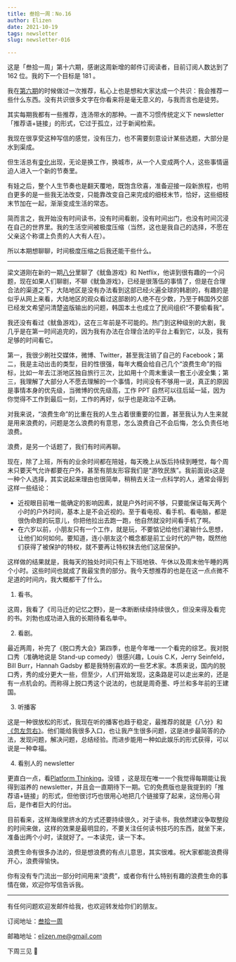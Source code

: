 ```yaml
---
title: 叁拾一周：No.16
author: Elizen
date: 2021-10-19
tags: newsletter
slug: newsletter-016

---
```

这是「叁拾一周」第十六期，感谢这周新增的邮件订阅读者，目前订阅人数达到了 162 位。我的下一个目标是 181 。

我在[第六期](https://elizen.me/newsletter/2021/08/newsletter-006/)的时候做过一次推荐，私心上也是想和大家达成一个共识：我会推荐一些什么东西。没有共识很多文字在你看来将是毫无意义的，与我而言也是徒劳。

其实每期我都有一些推荐，连汤带水的那种。一直不习惯传统定义下 newsletter「推荐语+链接」的形式，它过于孤立，过于新闻检索。

我现在很享受这种写信的感觉，没有压力，也不需要刻意设计某些选题，大部分是水到渠成。

但生活总有[变化](https://elizen.me/newsletter/2021/10/newsletter-015/)出现，无论是换工作，换城市，从一个人变成两个人，这些事情逼迫人进入一个新的节奏里。

有娃之后，整个人生节奏也是翻天覆地，既饱含欣喜，准备迎接一段新旅程，也明白更多的是一些我无法改变，只能靠改变自己来完成的细枝末节，恰好，这些细枝末节加在一起，渐渐变成生活的常态。

简而言之，我开始没有时间读书，没有时间看剧，没有时间出门，也没有时间沉浸在自己的世界里。我的生活空间被极度压缩（当然，这也是我自己的选择，不愿在父亲这个称谓上负责的人大有人在）。

所以本期想聊聊，时间极度压缩之后我还能干些什么。

----

梁文道刚在新的一期[八分](https://www.xiaoyuzhoufm.com/episode/61696e7fe59c80a91d5dd52f)里聊了《鱿鱼游戏》和 Netflix，他讲到很有趣的一个问题，现在如果人们聊剧，不聊《鱿鱼游戏》，已经是很落伍的事情了，但是在合理合法的渠道之下，大陆地区是没有办法看到这部已经火遍全球的韩剧的，有趣的是似乎从网上来看，大陆地区的观众看过这部剧的人绝不在少数，乃至于韩国外交部已经发文希望问清楚盗版输出的问题，韩国本土也成立了民间组织“不要偷看我”。

我还没有看过《鱿鱼游戏》，这在三年前是不可能的。热门到这种级别的大剧，我几乎是在第一时间追完的，因为我有办法在合理合法的平台上看到它，以及，我有足够的时间看它。

第一，我很少刷社交媒体，微博、Twitter，甚至我注销了自己的 Facebook；第二，我是主动出击的类型，目的性很强，每年大概会给自己几个“浪费生命”的指标，比如一年去江浙地区独自旅行三次，比如用十个周末重读一套王小波全集；第三，我理解了大部分人不愿去理解的一个事情，时间没有不够用一说，真正的原因是事情本身的优先级，当微博的优先级高，工作 PPT 自然可以往后延一延，因为你觉得不工作到最后一刻，工作的再好，似乎也是政治不正确。

对我来说，“浪费生命”的比重在我的人生占着很重要的位置，甚至我认为人生来就是用来浪费的，问题是怎么浪费的有意思，怎么浪费自己不会后悔，怎么负责任地浪费。

浪费，是另一个话题了，我们有时间再聊。

现在，除了上班，所有的业余时间都在陪娃，每天晚上从饭后持续到睡觉，每个周末只要天气允许都要在户外，甚至有朋友形容我们是“游牧民族”。我前面说s这是一种个人选择，其实说起来理由也很简单，稍稍去关注一点科学的人，通常会得到这样一些结论：

- 近视眼目前唯一能确定的影响因素，就是户外时间不够，只要能保证每天两个小时的户外时间，基本上是不会近视的。至于看电视、看手机、看电脑，都是很伪命题的玩意儿，你把他拉出去跑一跑，他自然就没时间看手机了啊。
- 在六岁以前，小朋友只有一个工作，就是玩，不要惦记给他们灌输什么思想，让他们如何如何。要知道，连小朋友这个概念都是前工业时代的产物，既然他们获得了被保护的特权，就不要再让特权抹去他们这层保护。

这样做的结果就是，我每天的独处时间只有上下班地铁、午休以及周末他午睡的两个小时。这些时间也就成了我最宝贵的部分。我今天想推荐的也是在这一点点微不足道的时间内，我大概都干了什么。

1. 看书。

这周，我看了《司马迁的记忆之野》，是一本断断续续持续很久，但没来得及看完的书。刘勃也成功进入我的长期待看名单中。

2. 看剧。

最近两周，补完了《脱口秀大会》第四季，也是今年唯一一个看完的综艺。我对脱口秀（准确地说是 Stand-up comedy）很感兴趣，Louis C.K，Jerry Seinfeld，Bill Burr，Hannah Gadsby 都是我特别喜欢的一些艺术家。本质来说，国内的脱口秀，秀的成分更大一些，但至少，人们开始发现，这条路是可以走出来的，还是有一点机会的。而称得上脱口秀这个说法的，也就是周奇墨、呼兰和多年前的王建国。

3. 听播客

这是一种很放松的形式，我现在听的播客也趋于稳定，最推荐的就是《八分》和[《忽左忽右》](https://www.xiaoyuzhoufm.com/podcast/5e4ee557418a84a0466737b7)。他们能给我很多入口，也让我产生很多问题，这是进步最简答的办法，发现问题，解决问题，总结经验。而进步能用一种如此娱乐的形式获得，可以说是一种幸福。

4. 看别人的 newsletter

更直白一点，看[Platform Thinking](https://pt.plus/)。没错 ，这是现在唯一一个我觉得每期能让我得到滋养的 newsletter，并且会一直期待下一期。它的免费版也是我提到的「推荐语+链接」的形式，但他很讨巧也很用心地把几个链接穿了起来，这份用心背后，是作者巨大的付出。

目前看来，这样海绵里挤水的方式还要持续很久，对于读书，我依然建议争取整段的时间来做，这样的效果是最明显的，不要关注任何读书技巧的东西，就坐下来，准备出两个小时，读就好了。一本读完，读一下本。

浪费生命有很多办法的，但是想浪费的有点儿意思，其实很难。祝大家都能浪费得开心，浪费得愉快。

你有没有专门流出一部分时间用来“浪费”，或者你有什么特别有趣的浪费生命的事情在做，欢迎你写信告诉我。

----

有任何问题欢迎发邮件给我，也欢迎转发给你们的朋友。

订阅地址：[叁拾一周](https://elizen.zhubai.love/)

邮箱地址：[elizen.me@gmail.com](mailto:elizen.me@gmail.com)

下周三见 👋